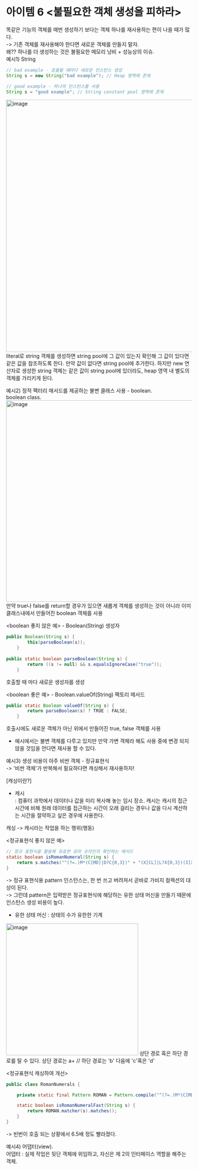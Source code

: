 # 아이템 6 <불필요한 객체 생성을 피하라>   
똑같은 기능의 객체를 매번 생성하기 보다는 객체 하나를 재사용하는 편이 나을 때가 많다.   
-> 기존 객체를 재사용해야 한다면 새로운 객체를 만들지 말자.    
왜?? 하나를 더 생성하는 것은 불필요한 메모리 낭비 + 성능상의 이슈.     
예시1) String    
```java
// bad example - 호출될 때마다 새로운 인스턴스 생성
String s = new String("bad example"); // Heap 영역에 존재

// good example - 하나의 인스턴스를 사용
String s = "good example"; // String constant pool 영역에 존재
```

<img width="685" alt="image" src="https://user-images.githubusercontent.com/62540133/167284908-e93140b2-a721-4534-b675-0d3f17f944c4.png">   
literal로 string 객체를 생성하면 string pool에 그 값이 있는지 확인해 그 값이 있다면 같은 값을 참조하도록 한다.   
만약 값이 없다면 string pool에 추가한다.   
하지만 new 연산자로 생성한 string 객체는 같은 값이 string pool에 있더라도, heap 영역 내 별도의 객체를 가리키게 된다.   
   
예시2) 정적 팩터리 매서드를 제공하는 불변 클래스 사용 - boolean.  
boolean class.  
<img width="547" alt="image" src="https://user-images.githubusercontent.com/62540133/167285120-1917af47-5f98-45ed-9e9b-9e6e271ebc2d.png">   
만약 true나 false를 return할 경우가 있으면 새롭게 객체를 생성하는 것이 아니라 이미 클래스내에서 만들어진 boolean 객체를 사용   
   
<boolean 좋지 않은 예> - Boolean(String) 생성자
```java
public Boolean(String s) {
        this(parseBoolean(s));
    }
    
public static boolean parseBoolean(String s) {
        return ((s != null) && s.equalsIgnoreCase("true"));
    }
```   
호출할 때 마다 새로운 생성자를 생성   

<boolean 좋은 예> - Boolean.valueOf(String) 팩토리 메서드   
```java
public static Boolean valueOf(String s) {
        return parseBoolean(s) ? TRUE : FALSE;
    }
```
호출시에도 새로운 객체가 아닌 위에서 만들어진 true, false 객체를 사용   
* 예시에서는 불변 객체를 다루고 있지만 만약 가변 객체라 해도 사용 중에 변경 되지 않을 것임을 안다면 재사용 할 수 있다.

예시3) 생성 비용이 아주 비싼 객체 - 정규표현식   
-> '비싼 객체'가 반복해서 필요하다면 캐싱해서 재사용하자! 

[캐싱이란?]   
* 캐시   
: 컴퓨터 과학에서 데이터나 값을 미리 복사해 놓는 임시 장소. 캐시는 캐시의 접근 시간에 비해 원래 데이터를 접근하는 시간이 오래 걸리는 경우나 값을 다시 계산하는 시간을 절약하고 싶은 경우에 사용한다.    

캐싱 -> 캐시라는 작업을 하는 행위(행동)

<정규표현식 좋지 않은 예>   
```java
// 정규 표현식을 활용해 유효한 로마 숫자인지 확인하는 메서드
static boolean isRomanNumeral(String s) {
    return s.matches("^(?=.)M*(C[MD]|D?C{0,3})" + "(X[CL]|L?X{0,3})(I[XV]|V?I{0,3})$");
}
```
-> 정규 표현식용 pattern 인스턴스는, 한 번 쓰고 버려져서 곧바로 가비지 컬렉션의 대상이 된다.    
-> 그런데 pattern은 입력받은 정규표현식에 해당하는 유한 상태 머신을 만들기 때문에 인스턴스 생성 비용이 높다. 
* 유한 상태 머신
: 상태의 수가 유한한 기계
<img width="358" alt="image" src="https://user-images.githubusercontent.com/62540133/167286355-4ecd126a-3357-4272-bd6a-75552fada03e.png">   
상단 경로 혹은 하단 경로를 탈 수 있다. 상단 경로는 a+ // 하단 경로는 'b' 다음에 'c'혹은 'd'   

<정규표현식 캐싱하여 개선>   
```java
public class RomanNumerals {

    private static final Pattern ROMAN = Pattern.compile("^(?=.)M*(C[MD]|D?C{0,3})" + "(X[CL]|L?X{0,3})(I[XV]|V?I{0,3})$");

    static boolean isRomanNumeralFast(String s) {
        return ROMAN.matcher(s).matches();
    }
}
```
-> 빈번이 호출 되는 상황에서 6.5배 정도 빨라졌다.

예시4) 어댑터(view).  
어댑터 : 실제 작업은 뒷단 객체에 위임하고, 자신은 제 2의 인터페이스 역할을 해주는 객체.
